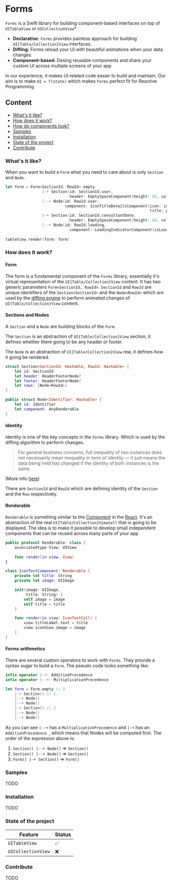 # Forms

`Forms` is a Swift library for building component-based interfaces on top of `UITableView` or `UICollectionView`*

- **Declarative:** `Forms` provides painless approach for building `UI{Table/Collection}View` interfaces. 
- **Diffing:** Forms reload your UI with beautiful animations when your data changes
- **Component-based:**  Desing reusable components and share your custom UI across multiple screens of your app

In our experience, it makes UI related code easier to build and maintain.  Our aim is to make `UI = f(state)` which makes `Forms` perfect fit for Reactive Programming

## Content

- [What's it like?](#whats-it-like)
- [How does it work?](#how-does-it-work)
- [How do components look?](#how-do-components-look)
- [Samples](#samples)
- [Installation](#installation)
- [State of the project](#state-of-the-project)
- [Contribute](#contribute)

### What's it like?
When you want to build a `Form` what you need to care about is only `Section` and `Node`.


```swift
let form = Form<SectionId, RowId>.empty
                |-+ Section(id: SectionId.user,
                            header: EmptySpaceComponent(height: 24, color: .clear))
                |--+ Node(id: RowId.user,
                          component: IconTitleDetailsComponent(icon: image,
                                                               title: patient.name))
                |-+ Section(id: SectionId.consultantDate,
                            header: EmptySpaceComponent(height: 24, color: .clear))
                |--+ Node(id: RowId.loading, 
                            component: LoadingIndicatorComponent(isLoading: true))
                
tableView.render(form: form)
```

### How does it work?

#### Form

The form is a fundamental component of the `Forms` library, essentially it's virtual representation of the `UI{Table/Collection}View` content. It has two generic parameters `Form<SectionId, RowId>`. `SectionId` and `RowId` are unique identifiers of the `Section<SectionId>` and the `Node<RowId>` which are used by the [diffing engine](https://github.com/RACCommunity/FlexibleDiff) to perform animated changes of `UI{Table/Collection}View` content.

#### Sections and Nodes

A `Section` and a `Node` are building blocks of the `Form`.

The `Section` is an abstraction of `UI{Table/Collection}View` section, it defines whether there going to be any header or footer.

The `Node` is an abstraction of `UI{Table/Collection}View` row, it defines how it going be rendered.

```swift
struct Section<SectionId: Hashable, RowId: Hashable> {
    let id: SectionId
    let header: HeaderFooterNode?
    let footer: HeaderFooterNode?
    let rows: [Node<RowId>]
}

public struct Node<Identifier: Hashable> {
    let id: Identifier
    let component: AnyRenderable
}
```

#### Identity
Identity is one of the key concepts in the `Forms` library. Which is used by the diffing algorithm to perform changes.

 > For general business concerns, full inequality of two instances does not necessarily mean inequality in term of identity — it just means the data being held has changed if the identity of both instances is the same.
 
 (More info [here](https://github.com/RACCommunity/FlexibleDiff))

There are `SectionId` and `RowId` which are defining identity of  the `Section` and the `Row` respectively.

#### Renderable

`Renderable` is something similar to the [Component](https://reactjs.org/docs/react-component.html) in the [React](https://github.com/facebook/react). It's an abstraction of the real `UI{Table/Collection}ViewCell` that is going to be displayed. The idea is to make it possible to develop small independent components that can be reused across many parts of your app

```swift
public protocol Renderable: class {
    associatedtype View: UIView
    
    func render(in view: View)
}

class IconTextComponent: Renderable {
    private let title: String
    private let image: UIImage

    init(image: UIImage,
         title: String) {
        self.image = image
        self.title = title
    }

    func render(in view: IconTextCell) {
        view.titleLabel.text = title
        view.iconView.image = image
    }
}
```

#### Forms arithmetics

There are several custom operators to work with `Forms`. They provide a syntax sugar to build a `Form`. The pseudo code looks something like:

```swift
infix operator |-+: AdditionPrecedence
infix operator |--+: MultiplicationPrecedence

let form = Form.empty // 3.
	|-+ Section() // 1.
	|--+ Node()
	|--+ Node()
	|-+ Section() // 2
	|--+ Node()
	|--+ Node()
```

As you can see `|--+` has a `MultiplicationPrecedence` and `|-+` has an `AdditionPrecedence `, which means that Nodes will be computed first. The order of the expression above is:

1. `Section() |--+ Node()` => `Section()`
2. `Section() |--+ Node()` => `Section()`
3. `Form() |-+ Section()` => `Form()`

### Samples

TODO

### Installation

TODO


### State of the project

Feature | Status
--- | ---
`UITableView` | ✅ 
`UICollectionView` | ❌

### Contribute

TODO